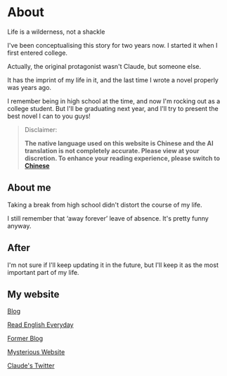 # About

Life is a wilderness, not a shackle

I've been conceptualising this story for two years now. I started it when I first entered college.

Actually, the original protagonist wasn't Claude, but someone else.

It has the imprint of my life in it, and the last time I wrote a novel properly was years ago.

I remember being in high school at the time, and now I'm rocking out as a college student. But I'll be graduating next year, and I'll try to present the best novel I can to you guys!



> Disclaimer: 
>
> **The native language used on this website is Chinese and the AI translation is not completely accurate. Please view at your discretion. To enhance your reading experience, please switch to [Chinese](/)**



## About me

Taking a break from high school didn't distort the course of my life.

I still remember that ‘away forever’ leave of absence. It's pretty funny anyway.



## After

I'm not sure if I'll keep updating it in the future, but I'll keep it as the most important part of my life.



## My website

[Blog](https://jask.cc/)

[Read English Everyday](https://read.woohu.cc/)

[Former Blog](https://wyt.icu/)

[Mysterious Website](https://urgenth.cc/)

[Claude's Twitter](https://x.com/Claude_Ivers)





